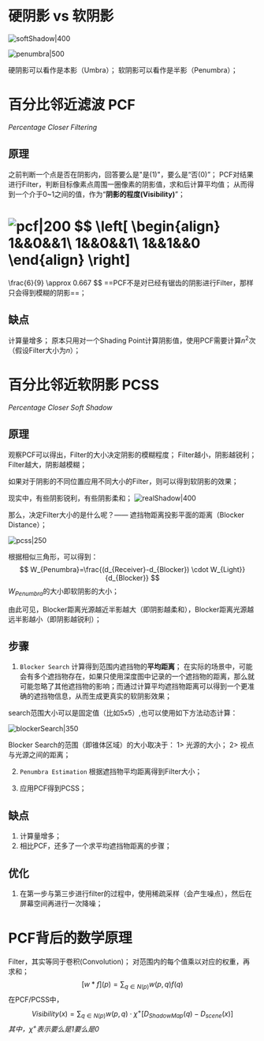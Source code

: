 # 硬阴影 vs 软阴影

![softShadow|400](https://pic-1315225359.cos.ap-shanghai.myqcloud.com/20221126214956.png)

![penumbra|500](https://pic-1315225359.cos.ap-shanghai.myqcloud.com/20221126222741.png)

硬阴影可以看作是本影（Umbra）；
软阴影可以看作是半影（Penumbra）；

# 百分比邻近滤波 PCF
*Percentage Closer Filtering*

## 原理

之前判断一个点是否在阴影内，回答要么是"是(1)"，要么是“否(0)”；
PCF对结果进行Filter，判断目标像素点周围一圈像素的阴影值，求和后计算平均值；
从而得到一个介于0~1之间的值，作为“**阴影的程度(Visibility)**”；

![pcf|200](https://pic-1315225359.cos.ap-shanghai.myqcloud.com/20221126220048.png)
$$
\left[
\begin{align}
1&&0&&1\\
1&&0&&1\\
1&&1&&0
\end{align}
\right]
=
\frac{6}{9}
\approx 0.667
$$
==PCF不是对已经有锯齿的阴影进行Filter，那样只会得到模糊的阴影==；

## 缺点

计算量增多；
原本只用对一个Shading Point计算阴影值，使用PCF需要计算$n^2$次（假设Filter大小为$n$）；

# 百分比邻近软阴影 PCSS
*Percentage Closer Soft Shadow*

## 原理

观察PCF可以得出，Filter的大小决定阴影的模糊程度；
Filter越小，阴影越锐利；
Filter越大，阴影越模糊；

如果对于阴影的不同位置应用不同大小的Filter，则可以得到软阴影的效果；

现实中，有些阴影锐利，有些阴影柔和；
![realShadow|400](https://pic-1315225359.cos.ap-shanghai.myqcloud.com/20230826213407.png)



那么，决定Filter大小的是什么呢？—— 遮挡物距离投影平面的距离（Blocker Distance）；

![pcss|250](https://pic-1315225359.cos.ap-shanghai.myqcloud.com/20221126223233.png)

根据相似三角形，可以得到：
$$
W_{Penumbra}=\frac{(d_{Receiver}-d_{Blocker}) \cdot W_{Light}}{d_{Blocker}}
$$
$W_{Penumbra}$的大小即软阴影的大小；

由此可见，Blocker距离光源越近半影越大（即阴影越柔和），Blocker距离光源越远半影越小（即阴影越锐利）；

## 步骤

1. `Blocker Search` 
计算得到范围内遮挡物的**平均距离**；
在实际的场景中，可能会有多个遮挡物存在，如果只使用深度图中记录的一个遮挡物的距离，那么就可能忽略了其他遮挡物的影响；而通过计算平均遮挡物距离可以得到一个更准确的遮挡物信息，从而生成更真实的软阴影效果；

search范围大小可以是固定值（比如5x5）,也可以使用如下方法动态计算：

![blockerSearch|350](https://pic-1315225359.cos.ap-shanghai.myqcloud.com/20221126231501.png)

Blocker Search的范围（即锥体区域）的大小取决于：
	  1> 光源的大小；
	  2> 视点与光源之间的距离；

2. `Penumbra Estimation` 
根据遮挡物平均距离得到Filter大小；

3. 应用PCF得到PCSS；

## 缺点

1. 计算量增多；
2. 相比PCF，还多了一个求平均遮挡物距离的步骤；

## 优化

1. 在第一步与第三步进行filter的过程中，使用稀疏采样（会产生噪点），然后在屏幕空间再进行一次降噪；


# PCF背后的数学原理

Filter，其实等同于卷积(Convolution)；
对范围内的每个值乘以对应的权重，再求和；
$$
[w*f](p)=\sum_{q\in N(p)}w(p,q)f(q)
$$
在PCF/PCSS中，
$$
Visibility(x)=\sum_{q\in N(p)}w(p,q)\cdot \chi^+[D_{ShadowMap}(q)-D_{scene}(x)]
$$
*其中，$\chi^+$表示要么是1要么是0*
 